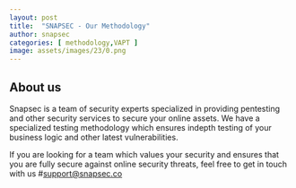 ```yaml
---
layout: post
title:  "SNAPSEC - Our Methodology"
author: snapsec
categories: [ methodology,VAPT ]
image: assets/images/23/0.png
---
```













## About us
Snapsec is a team of security experts specialized in providing pentesting and other security services to secure your online assets. We have a specialized testing methodology which ensures indepth testing of your business logic and other latest vulnerabilities.

If you are looking for a team which values your security and ensures that you are fully secure against online security threats, feel free to get in touch with us #support@snapsec.co
